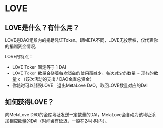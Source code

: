 # LOVE

## LOVE是什么？有什么用？

LOVE是DAO组织内的捐助凭证Token。跟META不同，LOVE无投票权，仅代表你的捐赠资金情况。

LOVE的特点：

* LOVE Token 固定等于 1 DAI
* LOVE Token 数量会随着每次资金的使用而减少，每次减少的数量 = 现有的数量 x （该次活动的支出 / DAO金库总资金）
* 你随时可以销毁LOVE，退出MetaLove DAO，取回LOVE数量对应的DAI

## 如何获得LOVE？

向MetaLove DAO的金库地址发送一定数量的DAI，MetaLove会自动为该地址添加相应数量的DAI（时间会有延迟，一般在24小时内）。



